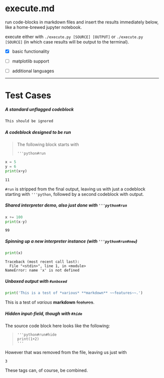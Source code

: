 # execute.md
run code-blocks in markdown files and insert the results immediately below, like a home-brewed jupyter notebook.

execute either with `./execute.py [SOURCE] [OUTPUT]` or `./execute.py [SOURCE]` (in which case results will be output to the terminal).

- [x] basic functionality
- [ ] matplotlib support
- [ ] additional languages 


---

# Test Cases

##### A standard unflagged codeblock
```python
This should be ignored
```

##### A codeblock designed to be run
> The following block starts with
> ```
> '''python#run
> ```
```python
x = 5
y = 6
print(x+y)
```
```
11
```
`#run` is stripped from the final output, leaving us with just a codeblock starting with `'''python`, followed by a second codeblock with output.

##### Shared interpreter demo, also just done with `'''python#run`
```python
x += 100
print(x-y)
```
```
99
```

##### Spinning up a new interpreter instance (with `'''python#run#new`)
```python
print(x)
```
```
Traceback (most recent call last):
  File "<stdin>", line 1, in <module>
NameError: name 'x' is not defined
```

##### Unboxed output with `#unboxed`
```python
print('This is a test of *various* **markdown** ~~features~~.')
```

This is a test of *various* **markdown** ~~features~~.


##### Hidden input-field, though with `#hide`
The source code block here looks like the following:
> ```
> '''python#run#hide
> print(1+2)
> '''
> ```
However that was removed from the file, leaving us just with
```
3
```


These tags can, of course, be combined.

